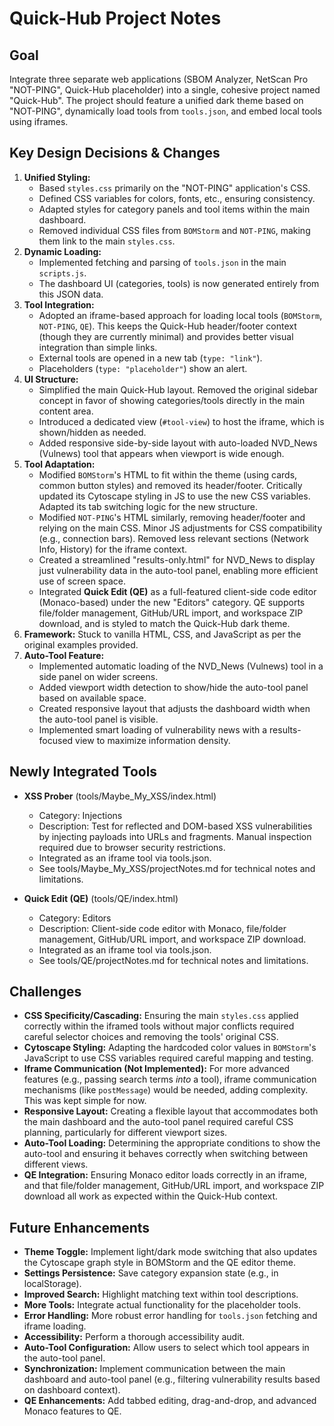 # Quick-Hub Project Notes

## Goal

Integrate three separate web applications (SBOM Analyzer, NetScan Pro "NOT-PING", Quick-Hub placeholder) into a single, cohesive project named "Quick-Hub". The project should feature a unified dark theme based on "NOT-PING", dynamically load tools from `tools.json`, and embed local tools using iframes.

## Key Design Decisions & Changes

1.  **Unified Styling:**
    *   Based `styles.css` primarily on the "NOT-PING" application's CSS.
    *   Defined CSS variables for colors, fonts, etc., ensuring consistency.
    *   Adapted styles for category panels and tool items within the main dashboard.
    *   Removed individual CSS files from `BOMStorm` and `NOT-PING`, making them link to the main `styles.css`.
2.  **Dynamic Loading:**
    *   Implemented fetching and parsing of `tools.json` in the main `scripts.js`.
    *   The dashboard UI (categories, tools) is now generated entirely from this JSON data.
3.  **Tool Integration:**
    *   Adopted an iframe-based approach for loading local tools (`BOMStorm`, `NOT-PING`, `QE`). This keeps the Quick-Hub header/footer context (though they are currently minimal) and provides better visual integration than simple links.
    *   External tools are opened in a new tab (`type: "link"`).
    *   Placeholders (`type: "placeholder"`) show an alert.
4.  **UI Structure:**
    *   Simplified the main Quick-Hub layout. Removed the original sidebar concept in favor of showing categories/tools directly in the main content area.
    *   Introduced a dedicated view (`#tool-view`) to host the iframe, which is shown/hidden as needed.
    *   Added responsive side-by-side layout with auto-loaded NVD_News (Vulnews) tool that appears when viewport is wide enough.
5.  **Tool Adaptation:**
    *   Modified `BOMStorm`'s HTML to fit within the theme (using cards, common button styles) and removed its header/footer. Critically updated its Cytoscape styling in JS to use the new CSS variables. Adapted its tab switching logic for the new structure.
    *   Modified `NOT-PING`'s HTML similarly, removing header/footer and relying on the main CSS. Minor JS adjustments for CSS compatibility (e.g., connection bars). Removed less relevant sections (Network Info, History) for the iframe context.
    *   Created a streamlined "results-only.html" for NVD_News to display just vulnerability data in the auto-tool panel, enabling more efficient use of screen space.
    *   Integrated **Quick Edit (QE)** as a full-featured client-side code editor (Monaco-based) under the new "Editors" category. QE supports file/folder management, GitHub/URL import, and workspace ZIP download, and is styled to match the Quick-Hub dark theme.
6.  **Framework:** Stuck to vanilla HTML, CSS, and JavaScript as per the original examples provided.
7.  **Auto-Tool Feature:**
    *   Implemented automatic loading of the NVD_News (Vulnews) tool in a side panel on wider screens.
    *   Added viewport width detection to show/hide the auto-tool panel based on available space.
    *   Created responsive layout that adjusts the dashboard width when the auto-tool panel is visible.
    *   Implemented smart loading of vulnerability news with a results-focused view to maximize information density.

## Newly Integrated Tools

* **XSS Prober** (tools/Maybe_My_XSS/index.html)
    * Category: Injections
    * Description: Test for reflected and DOM-based XSS vulnerabilities by injecting payloads into URLs and fragments. Manual inspection required due to browser security restrictions.
    * Integrated as an iframe tool via tools.json.
    * See tools/Maybe_My_XSS/projectNotes.md for technical notes and limitations.

* **Quick Edit (QE)** (tools/QE/index.html)
    * Category: Editors
    * Description: Client-side code editor with Monaco, file/folder management, GitHub/URL import, and workspace ZIP download.
    * Integrated as an iframe tool via tools.json.
    * See tools/QE/projectNotes.md for technical notes and limitations.

## Challenges

*   **CSS Specificity/Cascading:** Ensuring the main `styles.css` applied correctly within the iframed tools without major conflicts required careful selector choices and removing the tools' original CSS.
*   **Cytoscape Styling:** Adapting the hardcoded color values in `BOMStorm`'s JavaScript to use CSS variables required careful mapping and testing.
*   **Iframe Communication (Not Implemented):** For more advanced features (e.g., passing search terms *into* a tool), iframe communication mechanisms (like `postMessage`) would be needed, adding complexity. This was kept simple for now.
*   **Responsive Layout:** Creating a flexible layout that accommodates both the main dashboard and the auto-tool panel required careful CSS planning, particularly for different viewport sizes.
*   **Auto-Tool Loading:** Determining the appropriate conditions to show the auto-tool and ensuring it behaves correctly when switching between different views.
*   **QE Integration:** Ensuring Monaco editor loads correctly in an iframe, and that file/folder management, GitHub/URL import, and workspace ZIP download all work as expected within the Quick-Hub context.

## Future Enhancements

*   **Theme Toggle:** Implement light/dark mode switching that also updates the Cytoscape graph style in BOMStorm and the QE editor theme.
*   **Settings Persistence:** Save category expansion state (e.g., in localStorage).
*   **Improved Search:** Highlight matching text within tool descriptions.
*   **More Tools:** Integrate actual functionality for the placeholder tools.
*   **Error Handling:** More robust error handling for `tools.json` fetching and iframe loading.
*   **Accessibility:** Perform a thorough accessibility audit.
*   **Auto-Tool Configuration:** Allow users to select which tool appears in the auto-tool panel.
*   **Synchronization:** Implement communication between the main dashboard and auto-tool panel (e.g., filtering vulnerability results based on dashboard context).
*   **QE Enhancements:** Add tabbed editing, drag-and-drop, and advanced Monaco features to QE.